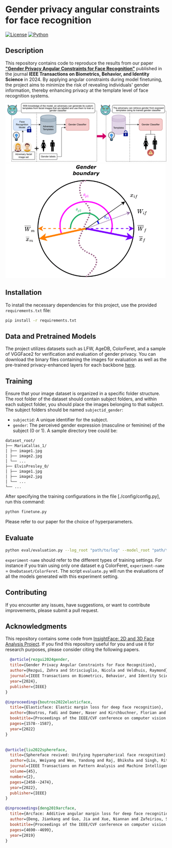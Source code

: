 # Gender privacy angular constraints for face recognition

[![License](https://img.shields.io/badge/License-MIT-yellow.svg)](https://opensource.org/licenses/MIT)
[![Python](https://img.shields.io/badge/Python-3.6%20%7C%203.7%20%7C%203.8-blue.svg)](https://www.python.org/downloads/)

## Description

This repository contains code to reproduce the results from our paper [**"Gender Privacy Angular Constraints for Face Recognition"**](10.1109/TBIOM.2024.3390586) published in the journal **IEEE Transactions on Biometrics, Behavior, and Identity Science** in 2024. By applying angular constraints during model finetuning, the project aims to minimize the risk of revealing individuals' gender information, thereby enhancing privacy at the template level of face recognition systems.

 <img src="./media/intro.png" width="800"> <img src="./media/angles-1.png" width="500">

## Installation
To install the necessary dependencies for this project, use the provided `requirements.txt` file:


```bash
pip install -r requirements.txt
```
## Data and Pretrained Models
The project utilizes datasets such as LFW, AgeDB, ColorFeret, and a sample of VGGFace2 for verification and evaluation of gender privacy. You can download the binary files containing the images for evaluation as well as the pre-trained privacy-enhanced layers for each backbone [here](https://surfdrive.surf.nl/files/index.php/s/zerXUXI4U29Juyu).


## Training

Ensure that your image dataset is organized in a specific folder structure. The root folder of the dataset should contain subject folders, and within each subject folder, you should place the images belonging to that subject. The subject folders should be named `subjectid_gender`:
- `subjectid`: A unique identifier for the subject.
- `gender`: The perceived gender expression (masculine or feminine) of the subject (0 or 1).
A sample directory tree could be:

```
dataset_root/
├── MariaCallas_1/
│ ├── image1.jpg
│ ├── image2.jpg
│ └── ...
├── ElvisPresley_0/
│ ├── image1.jpg
│ ├── image2.jpg
│ └── ...
└── ...
```
After specifying the training configurations in the file [./config/config.py], run this command:

```bash
python finetune.py
```
Please refer to our paper for the choice of hyperparameters.

## Evaluate
```bash
python eval/evaluation.py --log_root "path/to/log" --model_root "path/to/model/directory"  --experiment-name "experimentname" --reference_pth "path/to/reference/csv/results" 

```
```experiment-name``` should refer to the different types of training settings. For instance if you train using only one dataset e.g ColorFeret, ```experiment-name``` = ```OneDataset/ColorFeret```. The script ```evaluate.py``` will run the evaluations of all the models generated with this experiment setting.

## Contributing

If you encounter any issues, have suggestions, or want to contribute improvements, please submit a pull request.

## Acknowledgments
 This repository contains some code from [InsightFace: 2D and 3D Face Analysis Project](https://github.com/deepinsight/insightface).
  If you find this repository useful for you and use it for research purposes, please consider citing the following papers.

```bibtex
  @article{rezgui2024gender,
  title={Gender Privacy Angular Constraints for Face Recognition},
  author={Rezgui, Zohra and Strisciuglio, Nicola and Veldhuis, Raymond},
  journal={IEEE Transactions on Biometrics, Behavior, and Identity Science},
  year={2024},
  publisher={IEEE}
}
```
```bibtex
@inproceedings{boutros2022elasticface,
  title={Elasticface: Elastic margin loss for deep face recognition},
  author={Boutros, Fadi and Damer, Naser and Kirchbuchner, Florian and Kuijper, Arjan},
  booktitle={Proceedings of the IEEE/CVF conference on computer vision and pattern recognition},
  pages={1578--1587},
  year={2022}
}
```
```bibtex

@article{liu2022sphereface,
  title={Sphereface revived: Unifying hyperspherical face recognition},
  author={Liu, Weiyang and Wen, Yandong and Raj, Bhiksha and Singh, Rita and Weller, Adrian},
  journal={IEEE Transactions on Pattern Analysis and Machine Intelligence},
  volume={45},
  number={2},
  pages={2458--2474},
  year={2022},
  publisher={IEEE}
}
```

```bibtex
@inproceedings{deng2019arcface,
  title={Arcface: Additive angular margin loss for deep face recognition},
  author={Deng, Jiankang and Guo, Jia and Xue, Niannan and Zafeiriou, Stefanos},
  booktitle={Proceedings of the IEEE/CVF conference on computer vision and pattern recognition},
  pages={4690--4699},
  year={2019}
}
```

